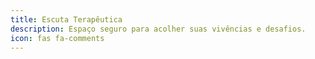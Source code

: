 ```yaml
---
title: Escuta Terapêutica
description: Espaço seguro para acolher suas vivências e desafios.
icon: fas fa-comments
---
```

